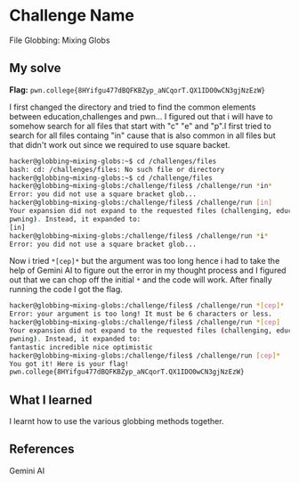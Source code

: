# Challenge Name
File Globbing: Mixing Globs

## My solve
**Flag:** `pwn.college{8HYifgu477dBQFKBZyp_aNCqorT.QX1IDO0wCN3gjNzEzW}`

I first changed the directory and tried to find the common elements between education,challenges and pwn...
I figured out that i will have to somehow search for all files that start with "c" "e" and "p".I first tried to search for all files containg "in" cause that is also common in all files but that didn't work out since we required to use square backet.
```bash
hacker@globbing~mixing-globs:~$ cd /challenges/files
bash: cd: /challenges/files: No such file or directory
hacker@globbing~mixing-globs:~$ cd /challenge/files
hacker@globbing~mixing-globs:/challenge/files$ /challenge/run *in*
Error: you did not use a square bracket glob...
hacker@globbing~mixing-globs:/challenge/files$ /challenge/run [in]
Your expansion did not expand to the requested files (challenging, educational, 
pwning). Instead, it expanded to:
[in]
hacker@globbing~mixing-globs:/challenge/files$ /challenge/run *i*
Error: you did not use a square bracket glob...
```
Now i tried `*[cep]*` but the argument was too long hence i had to take the help of Gemini AI to figure out the error in my thought process and I figured out that we can chop off the initial `*` and the code will work.
After finally running the code I got the flag.
```bash
hacker@globbing~mixing-globs:/challenge/files$ /challenge/run *[cep]*
Error: your argument is too long! It must be 6 characters or less.
hacker@globbing~mixing-globs:/challenge/files$ /challenge/run *[cep]
Your expansion did not expand to the requested files (challenging, educational, 
pwning). Instead, it expanded to:
fantastic incredible nice optimistic
hacker@globbing~mixing-globs:/challenge/files$ /challenge/run [cep]*
You got it! Here is your flag!
pwn.college{8HYifgu477dBQFKBZyp_aNCqorT.QX1IDO0wCN3gjNzEzW}
```

## What I learned
I learnt how to use the various globbing methods together.

## References 
Gemini AI
